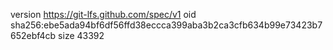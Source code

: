 version https://git-lfs.github.com/spec/v1
oid sha256:ebe5ada94bf6df56ffd38eccca399aba3b2ca3cfb634b99e73423b7652ebf4cb
size 43392
